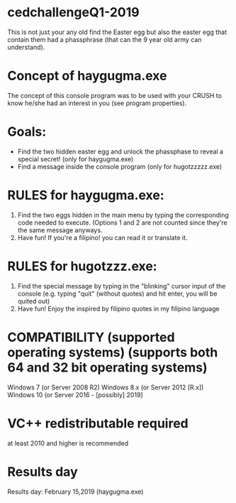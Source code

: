 # cedchallengeQ1-2019
This is not just your any old find the Easter egg but also the easter egg that contain them had a phassphrase (that can the 9 year old army can understand).

# Concept of haygugma.exe
The concept of this console program was to be used with your CRUSH to know he/she had an interest in you (see program properties).

# Goals:
* Find the two hidden easter egg and unlock the phassphase to reveal a special secret! (only for haygugma.exe)
* Find a message inside the console program (only for hugotzzzzz.exe)

# RULES for haygugma.exe:
1. Find the two eggs hidden in the main menu by typing the corresponding code needed to execute.
 (Options 1 and 2 are not counted since they're the same message anyways.
2. Have fun! If you're a filipino! you can read it or translate it. 

# RULES for hugotzzz.exe:
1. Find the special message by typing in the "blinking" cursor input of the console (e.g. typing "quit" (without quotes) and hit enter, you will be quited out)
2. Have fun! Enjoy the inspired by filipino quotes in my filipino language

# COMPATIBILITY (supported operating systems) (supports both 64 and 32 bit operating systems)
Windows 7 (or Server 2008 R2)
Windows 8.x (or Server 2012 [R.x])
Windows 10 (or Server 2016 - [possibly] 2019]

# VC++ redistributable required
at least 2010 and higher is recommended

# Results day
Results day: February 15,2019 (haygugma.exe)
